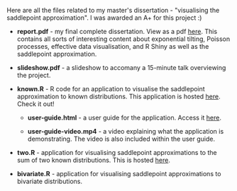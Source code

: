 Here are all the files related to my master's dissertation - "visualising the saddlepoint approximation". I was awarded an A+ for this project :)

- **report.pdf** - my final complete dissertation. View as a pdf [here](https://rawcdn.githack.com/alicemhankin/saddlepoint-visualisation/d2d1748972e839cdc024930351bc1948275e0307/report.pdf). This contains all sorts of interesting content about exponential tilting, Poisson processes, effective data visualisation, and R Shiny as well as the saddlepoint approximation.

- **slideshow.pdf** - a slideshow to accomany a 15-minute talk overviewing the project.

- **known.R** - R code for an application to visualise the saddlepoint approximation to known distributions. This application is hosted [here](https://saddlepoint.shinyapps.io/visualise). Check it out!

    - **user-guide.html** - a user guide for the application. Access it [here](https://rawcdn.githack.com/alicemhankin/saddlepoint-visualisation/f78c06a646d96ff91b52ce43bff484400f32ed8b/user-guide.html).
    
    - **user-guide-video.mp4** - a video explaining what the application is demonstrating. The video is also included within the user guide.

- **two.R** - application for visualising saddlepoint approximations to the sum of two known distributions. This is hosted [here](https://saddlepoint.shinyapps.io/sum-of-two).

- **bivariate.R** - application for visualising saddlepoint approximations to bivariate distributions.
